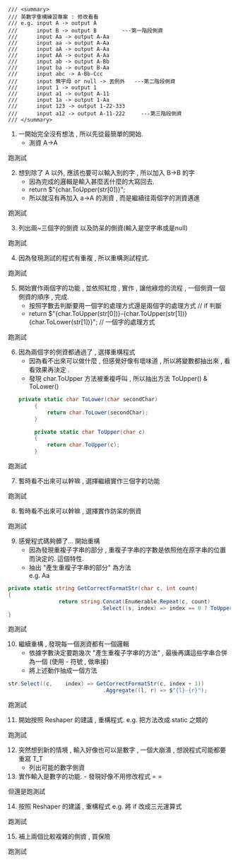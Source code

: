     /// <summary>
    /// 英數字重構練習專案 : 修改看看
    /// e.g. input A -> output A
    ///      input B -> output B        ---第一階段側資
    ///      input Aa -> output A-Aa
    ///      input aa -> output A-Aa
    ///      input aA -> output A-Aa
    ///      input AA -> output A-Aa
    ///      input ab -> output A-Bb
    ///      input ba -> output B-Aa
    ///      input abc -> A-Bb-Ccc
    ///      input 無字母 or null -> 丟例外   ---第二階段側資
    ///      input 1 -> output 1
    ///      input a1 -> output A-11
    ///      input 1a -> output 1-Aa
    ///      input 123 -> output 1-22-333
    ///      input a12 -> output A-11-222     ---第三階段側資
    /// </summary>

1. 一開始完全沒有想法 , 所以先從最簡單的開始. 
   - 測資 A->A
   
跑測試

2. 想到除了 A 以外, 應該也要可以輸入別的字 , 所以加入  B->B 的字
   - 因為完成的邏輯是輸入甚麼丟什麼的大寫回去.
   - return $"{char.ToUpper(str[0])}";
   - 所以就沒有再加入 a->A 的測資 , 而是繼續往兩個字的測資邁進    
   
跑測試

3. 列出兩~三個字的側資 以及防呆的側資(輸入是空字串或是null)

跑測試

4. 因為發現測試的程式有重複 , 所以重構測試程式.

跑測試

5. 開始實作兩個字的功能 , 並依照紅燈 , 實作 , 讓他綠燈的流程 , 一個側資一個側資的順序 , 完成.
   - 按照字數去判斷要用一個字的處理方式還是兩個字的處理方式 // if 判斷
   - return $"{char.ToUpper(str[0])}-{char.ToUpper(str[1])}{char.ToLower(str[1])}"; // 一個字的處理方式
   
跑測試

6. 因為兩個字的側資都通過了 , 選擇重構程式
   - 因為看不出來可以做什麼 , 但感覺好像有壞味道 , 所以將變數都抽出來 , 看看效果再決定 .
   - 發現 char.ToUpper 方法被重複呼叫 , 所以抽出方法 ToUpper() & ToLower()
   ```csharp
   private static char ToLower(char secondChar)
        {
            return char.ToLower(secondChar);
        }

        private static char ToUpper(char c)
        {
            return char.ToUpper(c);
        }
   ```
   
跑測試

7. 暫時看不出來可以幹嘛 , 選擇繼續實作三個字的功能

跑測試

8. 暫時看不出來可以幹嘛 , 選擇實作防呆的側資

跑測試

9. 感覺程式碼夠髒了... 開始重構
   - 因為發現重複子字串的部分 , 重複子字串的字數是依照他在原字串的位置而決定的.  這個特性.
   - 抽出 "產生重複子字串的部分" 為方法   
    e.g. Aa
```csharp
private static string GetCorrectFormatStr(char c, int count)
{
                return string.Concat(Enumerable.Repeat(c, count)
                             .Select((s, index) => index == 0 ? ToUpper(s) : ToLower(s)));
}
``` 
跑測試

10. 繼續重構 , 發現每一個測資都有一個邏輯
    - 依據字數決定要跑幾次 "產生重複子字串的方法" , 最後再講這些字串合併為一個 (使用 - 符號 , 做串接)
    - 將上述動作抽成一個方法
```csharp
str.Select((c,    index) => GetCorrectFormatStr(c, index + 1))
                              .Aggregate((l, r) => $"{l}-{r}");
```

跑測試

11. 開始按照 Reshaper 的建議 , 重構程式.  e.g. 把方法改成 static 之類的

跑測試

12. 突然想到新的情境 , 輸入好像也可以是數字 , 一個大崩潰 , 想說程式可能都要重寫 T_T
    - 列出可能的數字側資
13.  實作輸入是數字的功能.
    - 發現好像不用修改程式 = =
    
但還是跑測試

14. 按照 Reshaper 的建議 , 重構程式 e.g. 將 if 改成三元運算式

跑測試

15. 補上兩個比較複雜的側資 , 買保險

跑測試



